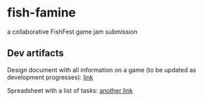 # fish-famine
a collaborative FishFest game jam submission

## Dev artifacts
Design document with all information on a game (to be updated as development progresses): [link](https://docs.google.com/document/d/1rS6G2BR25RJBMZiqAL3N-KQAx4sE2-ramRjge_2eOy8/edit?usp=sharing)

Spreadsheet with a list of tasks: [another link](https://docs.google.com/spreadsheets/d/13dfwVjbWSVS0EhVXmCQ9j1blkSU0OtZc-h8Fh6trm54/edit?usp=drive_link)
